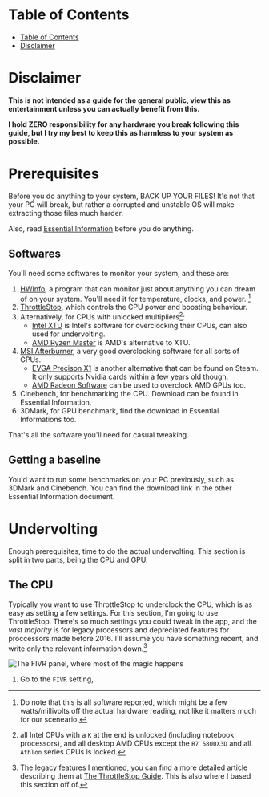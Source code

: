 # Table of Contents
- [Table of Contents](#table-of-contents)
- [Disclaimer](#disclaimer)

# Disclaimer
**This is not intended as a guide for the general public, view this as entertainment unless you can actually benefit from this.**

**I hold ZERO responsibility for any hardware you break following this guide, but I try my best to keep this as harmless to your system as possible.**

# Prerequisites 
Before you do anything to your system, BACK UP YOUR FILES! It's not that your PC will break, but rather a corrupted and unstable OS will make extracting those files much harder. 

Also, read [Essential Information](https://github.com/Howardohyea/Computer-QRH/blob/main/Essential%20Information.md) before you do anything.

## Softwares
You'll need some softwares to monitor your system, and these are:

1. [HWInfo](https://www.hwinfo.com/), a program that can monitor just about anything you can dream of on your system. You'll need it for temperature, clocks, and power. [^1]
2. [ThrottleStop](https://www.techpowerup.com/download/techpowerup-throttlestop/), which controls the CPU power and boosting behaviour.
3. Alternatively, for CPUs with unlocked multipliers[^2]:
    - [Intel XTU](https://www.intel.com/content/www/us/en/download/17881/intel-extreme-tuning-utility-intel-xtu.html) is Intel's software for overclocking their CPUs, can also used for undervolting.
    - [AMD Ryzen Master](https://www.amd.com/en/technologies/ryzen-master) is AMD's alternative to XTU.
4. [MSI Afterburner](https://msi.com/Landing/afterburner), a very good overclocking software for all sorts of GPUs.
    - [EVGA Precison X1](https://store.steampowered.com/app/268850/EVGA_Precision_X1/) is another alternative that can be found on Steam. It only supports Nvidia cards within a few years old though.
    - [AMD Radeon Software](https://www.amd.com/en/technologies/software) can be used to overclock AMD GPUs too.
5. Cinebench, for benchmarking the CPU. Download can be found in Essential Information.
6. 3DMark, for GPU benchmark, find the download in Essential Informations too.


That's all the software you'll need for casual tweaking.

## Getting a baseline
You'd want to run some benchmarks on your PC previously, such as 3DMark and Cinebench. You can find the download link in the other Essential Information document.

# Undervolting
Enough prerequisites, time to do the actual undervolting. This section is split in two parts, being the CPU and GPU. 

## The CPU
Typically you want to use ThrottleStop to underclock the CPU, which is as easy as setting a few settings. For this section, I'm going to use ThrottleStop. There's so much settings you could tweak in the app, and the *vast majority* is for legacy processors and depreciated features for proccessors made before 2016. I'll assume you have something recent, and write only the relevant information down.[^3]

![The FIVR panel, where most of the magic happens](https://www.ultrabookreview.com/wp-content/uploads/2019/09/fivr.jpg)

1. Go to the `FIVR` setting, 


[^1]: Do note that this is all software reported, which might be a few watts/millivolts off the actual hardware reading, not like it matters much for our sceneario.
[^2]: all Intel CPUs with a `K` at the end is unlocked (including notebook processors), and all desktop AMD CPUs except the `R7 5800X3D` and all `Athlon` series CPUs is locked.
[^3]: The legacy features I mentioned, you can find a more detailed article describing them at [The ThrottleStop Guide](https://www.ultrabookreview.com/31385-the-throttlestop-guide/). This is also where I based this section off of.